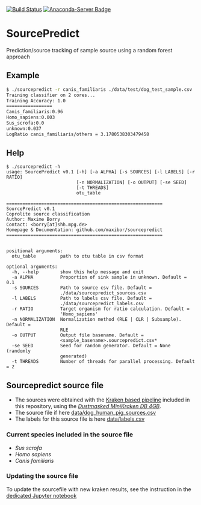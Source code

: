 [![Build Status](https://travis-ci.com/maxibor/sourcepredict.svg?token=pwT9AgYi4qJY4LTp9WUy&branch=master)](https://travis-ci.com/maxibor/sourcepredict) [![Anaconda-Server Badge](https://anaconda.org/maxibor/sourcepredict/badges/installer/conda.svg)](https://conda.anaconda.org/maxibor)

# SourcePredict

Prediction/source tracking of sample source using a random forest approach

## Example

```bash
$ ./sourcepredict -r canis_familiaris ./data/test/dog_test_sample.csv
Training classifier on 2 cores...
Training Accuracy: 1.0
=================
Canis_familiaris:0.96
Homo_sapiens:0.003
Sus_scrofa:0.0
unknown:0.037
LogRatio canis_familiaris/others = 3.1780538303479458
```

## Help

```
$ ./sourcepredict -h
usage: SourcePredict v0.1 [-h] [-a ALPHA] [-s SOURCES] [-l LABELS] [-r RATIO]
                          [-n NORMALIZATION] [-o OUTPUT] [-se SEED]
                          [-t THREADS]
                          otu_table

==========================================================
SourcePredict v0.1
Coprolite source classification
Author: Maxime Borry
Contact: <borry[at]shh.mpg.de>
Homepage & Documentation: github.com/maxibor/sourcepredict
==========================================================


positional arguments:
  otu_table         path to otu table in csv format

optional arguments:
  -h, --help        show this help message and exit
  -a ALPHA          Proportion of sink sample in unknown. Default = 0.1
  -s SOURCES        Path to source csv file. Default =
                    ./data/sourcepredict_sources.csv
  -l LABELS         Path to labels csv file. Default =
                    ./data/sourcepredict_labels.csv
  -r RATIO          Target organism for ratio calculation. Default =
                    'Homo_sapiens'
  -n NORMALIZATION  Normalization method (RLE | CLR | Subsample). Default =
                    RLE
  -o OUTPUT         Output file basename. Default =
                    <sample_basename>.sourcepredict.csv*
  -se SEED          Seed for random generator. Default = None (randomly
                    generated)
  -t THREADS        Number of threads for parallel processing. Default = 2
```

## Sourcepredict source file

- The sources were obtained with the [Kraken based pipeline](utils/kraken_pipeline/kraken_pipe.nf) included in this repository, using the [*Dustmasked MiniKraken DB 4GB*](https://ccb.jhu.edu/software/kraken/dl/minikraken_20171101_4GB_dustmasked.tgz).  
- The source file if here [data/dog_human_pig_sources.csv](data/dog_human_pig_sources.csv)
- The labels for this source file is here [data/labels.csv](data/labels.csv)


### Current species included in the source file

- *Sus scrofa*
- *Homo sapiens*
- *Canis familiaris*

### Updating the source file 

To update the sourcefile with new kraken results, see the instruction in the [dedicated Jupyter notebook](notebooks/merge_new_data.ipynb) 

